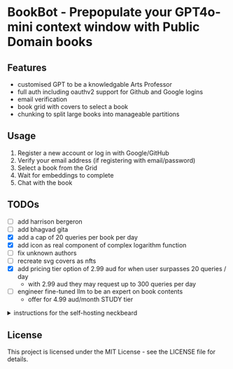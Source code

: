 # BookBot - Prepopulate your GPT4o-mini context window with Public Domain books 

## Features

- customised GPT to be a knowledgable Arts Professor
- full auth including oauthv2 support for Github and Google logins
- email verification
- book grid with covers to select a book
- chunking to split large books into manageable partitions

## Usage

1. Register a new account or log in with Google/GitHub
2. Verify your email address (if registering with email/password)
3. Select a book from the Grid
4. Wait for embeddings to complete
5. Chat with the book

## TODOs
- [ ] add harrison bergeron
- [ ] add bhagvad gita
- [X] add a cap of 20 queries per book per day
- [X] add icon as real component of complex logarithm function
- [ ] fix unknown authors
- [ ] recreate svg covers as nfts
- [X] add pricing tier option of 2.99 aud for when user surpasses 20 queries / day
   - with 2.99 aud they may request up to 300 queries per day
- [ ] engineer fine-tuned llm to be an expert on book contents
  - offer for 4.99 aud/month STUDY tier


<details>
<summary>instructions for the self-hosting neckbeard</summary>

### prereqs

- Node.js (v14 or higher)
- PostgreSQL database
- SMTP server for sending emails (can use Gmail)
- Google and GitHub OAuth credentials (optional, for OAuth login)

### installation

1. Clone the repository:
   ```
   git clone https://github.com/abaj8494/bookbot.git
   cd bookbot
   ```

2. Set up environment variables:
   - Copy `.env.example` to `.env` in the server directory
   - Update the values in the `.env` file with your own credentials

3. Set up the database:
   - Create a PostgreSQL database
   - Update the `DATABASE_URL` in the `.env` file
   - Run the database setup script:
     ```
     cd server
     npm run setup-and-start
     ```

4. Set up the verification tables:
   ```
   cd server
   npm run setup-verification
   ```

5. Import books
   ```
   npm run import-books
   ```

6. Build and Deploy
   ```
   cd /var/www/cloud && cd server && npm run build && cd .. && cd client && npm run build && cd .. && cp -r client/build/* public/ && pm2 restart bookbot-api && sudo systemctl reload openresty
   ```

7. Access the application at `http://localhost:3000`

### oauth config

To enable OAuth login with Google and GitHub, you need to set up OAuth applications:

#### google:
1. Go to the [Google Cloud Console](https://console.cloud.google.com/)
2. Create a new project
3. Navigate to "APIs & Services" > "Credentials"
4. Create an OAuth 2.0 Client ID
5. Set the authorized redirect URI to `http://localhost:5002/api/auth/google/callback`
6. Copy the Client ID and Client Secret to your `.env` file

#### gitHub:
1. Go to [GitHub Developer Settings](https://github.com/settings/developers)
2. Create a new OAuth App
3. Set the authorization callback URL to `http://localhost:5002/api/auth/github/callback`
4. Copy the Client ID and Client Secret to your `.env` file

### email configuration

To enable email verification, you need to set up an SMTP server:

1. If using Gmail:
   - Enable 2-factor authentication on your Google account
   - Generate an App Password
   - Use this App Password in your `.env` file

2. Update the email configuration in your `.env` file:
   ```
   EMAIL_HOST=smtp.gmail.com
   EMAIL_PORT=587
   EMAIL_SECURE=false
   EMAIL_USER=your_email@gmail.com
   EMAIL_PASSWORD=your_app_password
   ```
</details>

## License

This project is licensed under the MIT License - see the LICENSE file for details. 